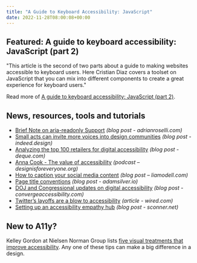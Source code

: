 ```yaml
---
title: "A Guide to Keyboard Accessibility: JavaScript"
date: 2022-11-28T08:00:08+00:00
---
```


## Featured: A guide to keyboard accessibility: JavaScript (part 2)

"This article is the second of two parts about a guide to making websites accessible to keyboard users. Here Cristian Diaz covers a toolset on JavaScript that you can mix into different components to create a great experience for keyboard users."

Read more of [A guide to keyboard accessibility: JavaScript (part 2)](https://www.smashingmagazine.com/2022/11/guide-keyboard-accessibility-javascript-part2/).

## News, resources, tools and tutorials

- [Brief Note on aria-readonly Support](https://adrianroselli.com/2022/11/brief-note-on-aria-readonly-support-html.html) *(blog post - adrianroselli.com)*
- [Small acts can invite more voices into design communities](https://indeed.design/article/sam-kapila-small-acts-can-invite-more-voices-into-design-communities) *(blog post - indeed.design)*
- [Analyzing the top 100 retailers for digital accessibility](https://www.deque.com/blog/analyzing-the-top-100-retailers-for-digital-accessibility/) *(blog post - deque.com)*
- [Anna Cook - The value of accessibility](https://www.designisforeveryone.org/episodes/s1-e12-anna-cook) *(podcast – designisforeveryone.org)*
- [How to caption your social media content](https://liamodell.com/2022/11/22/how-to-caption-social-media-content-instagram-facebook-twitter-youtube-subtitles-deaf-accessibility/) *(blog post – liamodell.com)*
- [Page title conventions](https://adamsilver.io/blog/page-title-conventions/) *(blog post - adamsilver.io)*
- [DOJ and Congressional updates on digital accessibility](https://convergeaccessibility.com/2022/11/21/doj-and-congressional-updates-on-digital-accessibility/) *(blog post - convergeaccessibility.com)*
- [Twitter’s layoffs are a blow to accessibility](https://www.wired.com/story/twitter-layoffs-accessibility/) *(article - wired.com)*
- [Setting up an accessibility empathy hub](https://sconner.net/blog/setting-up-an-accessibility-empathy-hub/) *(blog post - sconner.net)*

## New to A11y?

Kelley Gordon at Nielsen Norman Group lists [five visual treatments that improve accessibility](https://www.nngroup.com/articles/visual-treatments-accessibility/). Any one of these tips can make a big difference in a design.
